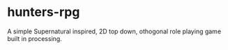 # hunters-rpg
A simple Supernatural inspired, 2D top down, othogonal role playing game built in processing.

